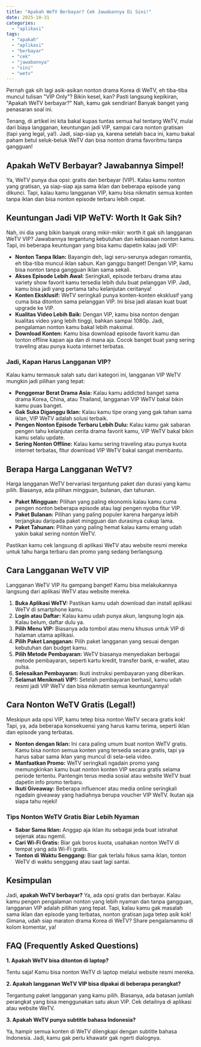 ```yaml
---
title: "Apakah WeTV Berbayar? Cek Jawabannya Di Sini!"
date: 2025-10-31
categories: 
  - "aplikasi"
tags: 
  - "apakah"
  - "aplikasi"
  - "berbayar"
  - "cek"
  - "jawabannya"
  - "sini"
  - "wetv"
---
```


Pernah gak sih lagi asik-asikan nonton drama Korea di WeTV, eh tiba-tiba muncul tulisan "VIP Only"? Bikin kesel, kan? Pasti langsung kepikiran, "Apakah WeTV berbayar?" Nah, kamu gak sendirian! Banyak banget yang penasaran soal ini.

Tenang, di artikel ini kita bakal kupas tuntas semua hal tentang WeTV, mulai dari biaya langganan, keuntungan jadi VIP, sampai cara nonton gratisan (tapi yang legal, ya!). Jadi, siap-siap ya, karena setelah baca ini, kamu bakal paham betul seluk-beluk WeTV dan bisa nonton drama favoritmu tanpa gangguan!

## Apakah WeTV Berbayar? Jawabannya Simpel!

Ya, WeTV punya dua opsi: gratis dan berbayar (VIP). Kalau kamu nonton yang gratisan, ya siap-siap aja sama iklan dan beberapa episode yang dikunci. Tapi, kalau kamu langganan VIP, kamu bisa nikmatin semua konten tanpa iklan dan bisa nonton episode terbaru lebih cepat.

## Keuntungan Jadi VIP WeTV: Worth It Gak Sih?

Nah, ini dia yang bikin banyak orang mikir-mikir: worth it gak sih langganan WeTV VIP? Jawabannya tergantung kebutuhan dan kebiasaan nonton kamu. Tapi, ini beberapa keuntungan yang bisa kamu dapetin kalau jadi VIP:

- **Nonton Tanpa Iklan:** Bayangin deh, lagi seru-serunya adegan romantis, eh tiba-tiba muncul iklan sabun. Kan ganggu banget! Dengan VIP, kamu bisa nonton tanpa gangguan iklan sama sekali.
- **Akses Episode Lebih Awal:** Seringkali, episode terbaru drama atau variety show favorit kamu tersedia lebih dulu buat pelanggan VIP. Jadi, kamu bisa jadi yang pertama tahu kelanjutan ceritanya!
- **Konten Eksklusif:** WeTV seringkali punya konten-konten eksklusif yang cuma bisa ditonton sama pelanggan VIP. Ini bisa jadi alasan kuat buat upgrade ke VIP.
- **Kualitas Video Lebih Baik:** Dengan VIP, kamu bisa nonton dengan kualitas video yang lebih tinggi, bahkan sampai 1080p. Jadi, pengalaman nonton kamu bakal lebih maksimal.
- **Download Konten:** Kamu bisa download episode favorit kamu dan tonton offline kapan aja dan di mana aja. Cocok banget buat yang sering traveling atau punya kuota internet terbatas.

### Jadi, Kapan Harus Langganan VIP?

Kalau kamu termasuk salah satu dari kategori ini, langganan VIP WeTV mungkin jadi pilihan yang tepat:

- **Penggemar Berat Drama Asia:** Kalau kamu addicted banget sama drama Korea, China, atau Thailand, langganan VIP WeTV bakal bikin kamu puas banget.
- **Gak Suka Diganggu Iklan:** Kalau kamu tipe orang yang gak tahan sama iklan, VIP WeTV adalah solusi terbaik.
- **Pengen Nonton Episode Terbaru Lebih Dulu:** Kalau kamu gak sabaran pengen tahu kelanjutan cerita drama favorit kamu, VIP WeTV bakal bikin kamu selalu update.
- **Sering Nonton Offline:** Kalau kamu sering traveling atau punya kuota internet terbatas, fitur download VIP WeTV bakal sangat membantu.

## Berapa Harga Langganan WeTV?

Harga langganan WeTV bervariasi tergantung paket dan durasi yang kamu pilih. Biasanya, ada pilihan mingguan, bulanan, dan tahunan.

- **Paket Mingguan:** Pilihan yang paling ekonomis kalau kamu cuma pengen nonton beberapa episode atau lagi pengen nyoba fitur VIP.
- **Paket Bulanan:** Pilihan yang paling populer karena harganya lebih terjangkau daripada paket mingguan dan durasinya cukup lama.
- **Paket Tahunan:** Pilihan yang paling hemat kalau kamu emang udah yakin bakal sering nonton WeTV.

Pastikan kamu cek langsung di aplikasi WeTV atau website resmi mereka untuk tahu harga terbaru dan promo yang sedang berlangsung.

## Cara Langganan WeTV VIP

Langganan WeTV VIP itu gampang banget! Kamu bisa melakukannya langsung dari aplikasi WeTV atau website mereka.

1. **Buka Aplikasi WeTV:** Pastikan kamu udah download dan install aplikasi WeTV di smartphone kamu.
2. **Login atau Daftar:** Kalau kamu udah punya akun, langsung login aja. Kalau belum, daftar dulu ya.
3. **Pilih Menu VIP:** Biasanya ada tombol atau menu khusus untuk VIP di halaman utama aplikasi.
4. **Pilih Paket Langganan:** Pilih paket langganan yang sesuai dengan kebutuhan dan budget kamu.
5. **Pilih Metode Pembayaran:** WeTV biasanya menyediakan berbagai metode pembayaran, seperti kartu kredit, transfer bank, e-wallet, atau pulsa.
6. **Selesaikan Pembayaran:** Ikuti instruksi pembayaran yang diberikan.
7. **Selamat Menikmati VIP!:** Setelah pembayaran berhasil, kamu udah resmi jadi VIP WeTV dan bisa nikmatin semua keuntungannya!

## Cara Nonton WeTV Gratis (Legal!)

Meskipun ada opsi VIP, kamu tetep bisa nonton WeTV secara gratis kok! Tapi, ya, ada beberapa konsekuensi yang harus kamu terima, seperti iklan dan episode yang terbatas.

- **Nonton dengan Iklan:** Ini cara paling umum buat nonton WeTV gratis. Kamu bisa nonton semua konten yang tersedia secara gratis, tapi ya harus sabar sama iklan yang muncul di sela-sela video.
- **Manfaatkan Promo:** WeTV seringkali ngadain promo yang memungkinkan kamu buat nonton konten VIP secara gratis selama periode tertentu. Pantengin terus media sosial atau website WeTV buat dapetin info promo terbaru.
- **Ikuti Giveaway:** Beberapa influencer atau media online seringkali ngadain giveaway yang hadiahnya berupa voucher VIP WeTV. Ikutan aja siapa tahu rejeki!

### Tips Nonton WeTV Gratis Biar Lebih Nyaman

- **Sabar Sama Iklan:** Anggap aja iklan itu sebagai jeda buat istirahat sejenak atau ngemil.
- **Cari Wi-Fi Gratis:** Biar gak boros kuota, usahakan nonton WeTV di tempat yang ada Wi-Fi gratis.
- **Tonton di Waktu Senggang:** Biar gak terlalu fokus sama iklan, tonton WeTV di waktu senggang atau saat lagi santai.

## Kesimpulan

Jadi, **apakah WeTV berbayar?** Ya, ada opsi gratis dan berbayar. Kalau kamu pengen pengalaman nonton yang lebih nyaman dan tanpa gangguan, langganan VIP adalah pilihan yang tepat. Tapi, kalau kamu gak masalah sama iklan dan episode yang terbatas, nonton gratisan juga tetep asik kok! Gimana, udah siap maraton drama Korea di WeTV? Share pengalamanmu di kolom komentar, ya!

## FAQ (Frequently Asked Questions)

**1\. Apakah WeTV bisa ditonton di laptop?**

Tentu saja! Kamu bisa nonton WeTV di laptop melalui website resmi mereka.

**2\. Apakah langganan WeTV VIP bisa dipakai di beberapa perangkat?**

Tergantung paket langganan yang kamu pilih. Biasanya, ada batasan jumlah perangkat yang bisa menggunakan satu akun VIP. Cek detailnya di aplikasi atau website WeTV.

**3\. Apakah WeTV punya subtitle bahasa Indonesia?**

Ya, hampir semua konten di WeTV dilengkapi dengan subtitle bahasa Indonesia. Jadi, kamu gak perlu khawatir gak ngerti dialognya.
